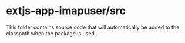 # extjs-app-imapuser/src

This folder contains source code that will automatically be added to the classpath when
the package is used.
